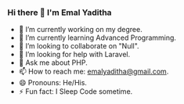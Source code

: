 ### Hi there 👋 I'm Emal Yaditha

- 🔭 I’m currently working on my degree.
- 🌱 I’m currently learning Advanced Programming.
- 👯 I’m looking to collaborate on "Null".
- 🤔 I’m looking for help with Laravel.
- 💬 Ask me about PHP.
- 📫 How to reach me: emalyaditha@gmail.com.
- 😄 Pronouns: He/His.
- ⚡ Fun fact: I Sleep Code sometime.

